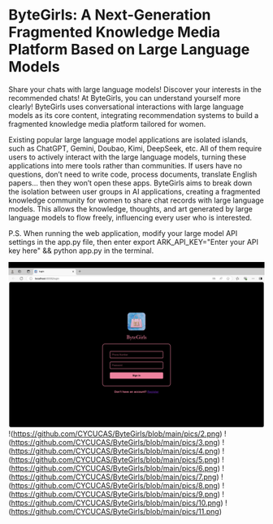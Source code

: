 # ByteGirls: A Next-Generation Fragmented Knowledge Media Platform Based on Large Language Models

Share your chats with large language models! Discover your interests in the recommended chats! At ByteGirls, you can understand yourself more clearly! ByteGirls uses conversational interactions with large language models as its core content, integrating recommendation systems to build a fragmented knowledge media platform tailored for women.

Existing popular large language model applications are isolated islands, such as ChatGPT, Gemini, Doubao, Kimi, DeepSeek, etc. All of them require users to actively interact with the large language models, turning these applications into mere tools rather than communities. If users have no questions, don’t need to write code, process documents, translate English papers... then they won’t open these apps. ByteGirls aims to break down the isolation between user groups in AI applications, creating a fragmented knowledge community for women to share chat records with large language models. This allows the knowledge, thoughts, and art generated by large language models to flow freely, influencing every user who is interested.

P.S. When running the web application, modify your large model API settings in the app.py file, then enter export ARK_API_KEY="Enter your API key here" && python app.py in the terminal.

![ByteGirls](https://github.com/CYCUCAS/ByteGirls/blob/main/pics/1.png)
!(https://github.com/CYCUCAS/ByteGirls/blob/main/pics/2.png)
!(https://github.com/CYCUCAS/ByteGirls/blob/main/pics/3.png)
!(https://github.com/CYCUCAS/ByteGirls/blob/main/pics/4.png)
!(https://github.com/CYCUCAS/ByteGirls/blob/main/pics/5.png)
!(https://github.com/CYCUCAS/ByteGirls/blob/main/pics/6.png)
!(https://github.com/CYCUCAS/ByteGirls/blob/main/pics/7.png)
!(https://github.com/CYCUCAS/ByteGirls/blob/main/pics/8.png)
!(https://github.com/CYCUCAS/ByteGirls/blob/main/pics/9.png)
!(https://github.com/CYCUCAS/ByteGirls/blob/main/pics/10.png)
!(https://github.com/CYCUCAS/ByteGirls/blob/main/pics/11.png)
